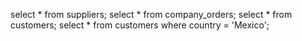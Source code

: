 select * from suppliers;
select * from company_orders;
select * from customers;
select * from customers where country = 'Mexico';
